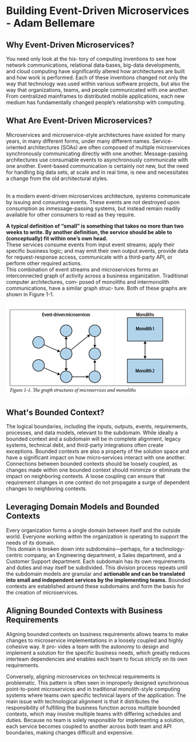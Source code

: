 # Building Event-Driven Microservices - Adam Bellemare
## Why Event-Driven Microservices?

You need only look at the his‐
tory of computing inventions to see how network communications, relational data‐bases, big-data developments, and cloud computing have significantly altered how
architectures are built and how work is performed. Each of these inventions changed not only the way that technology was used within various software projects, but also
the way that organizations, teams, and people communicated with one another. From
centralized mainframes to distributed mobile applications, each new medium has
fundamentally changed people’s relationship with computing.


## What Are Event-Driven Microservices?
Microservices and microservice-style architectures have existed for many years, in
many different forms, under many different names. Service-oriented architectures
(SOAs) are often composed of multiple microservices synchronously communicating
directly with one another. Message-passing architectures use consumable events to
asynchronously communicate with one another. Event-based communication is certainly not new, but the need for handling big data sets, at scale and in real time, is new
and necessitates a change from the old architectural styles.

<br/>
In a modern event-driven microservices architecture, systems communicate by issuing and consuming events. These events are not destroyed upon consumption as inmessage-passing systems, but instead remain readily available for other consumers to
read as they require.
<br/>

**A typical definition of “small” is something
that takes no more than two weeks to write. By another definition, the service should be able to (conceptually) fit within one’s own head.**
<br/>
These services consume events from input event streams; apply their specific business logic; and may emit their own output events, provide data for request-response access, communicate with a third-party API, or perform other required actions. 
<br/>
This combination of event streams and microservices forms an interconnected graph
of activity across a business organization. Traditional computer architectures, com‐
posed of monoliths and intermonolith communications, have a similar graph struc‐
ture. Both of these graphs are shown in Figure 1-1.

![](./fig1-1.png)


## What's Bounded Context?
The logical boundaries, including the inputs, outputs, events, requirements, processes, and data models, relevant to the subdomain. While ideally a bounded context and a subdomain will be in complete alignment, legacy systems, technical debt, and third-party integrations often create exceptions. Bounded contexts are also a property of the solution space and have a significant impact on how micro‐services interact with one another.
<br/>
Connections between bounded contexts should be loosely coupled, as changes made within one bounded context should minimize or eliminate the impact on neighboring contexts. A loose coupling can ensure that requirement changes in one context do not propagate a surge of dependent changes to neighboring contexts.

## Leveraging Domain Models and Bounded Contexts

Every organization forms a single domain between itself and the outside world.
Everyone working within the organization is operating to support the needs of its
domain.
<br/>
This domain is broken down into subdomains—perhaps, for a technology-centric company, an Engineering department, a Sales department, and a Customer Support department. Each subdomain has its own requirements and duties and may itself be subdivided. This division process repeats until the subdomain models are granular and **actionable and can be translated into small and independent services by the implementing teams.** 
Bounded contexts are established around these subdomains
and form the basis for the creation of microservices.
<br/>

## Aligning Bounded Contexts with Business Requirements

Aligning bounded contexts on business requirements allows teams to make changes
to microservice implementations in a loosely coupled and highly cohesive way. It pro‐
vides a team with the autonomy to design and implement a solution for the specific
business needs, which greatly reduces interteam dependencies and enables each team
to focus strictly on its own requirements.
<br/>

Conversely, aligning microservices on technical requirements is problematic. This
pattern is often seen in improperly designed synchronous point-to-point microservices and in traditional monolith-style computing systems where teams own specific
technical layers of the application. The main issue with technological alignment is
that it distributes the responsibility of fulfilling the business function across multiple
bounded contexts, which may involve multiple teams with differing schedules and
duties. Because no team is solely responsible for implementing a solution, each service becomes coupled to another across both team and API boundaries, making
changes difficult and expensive.
